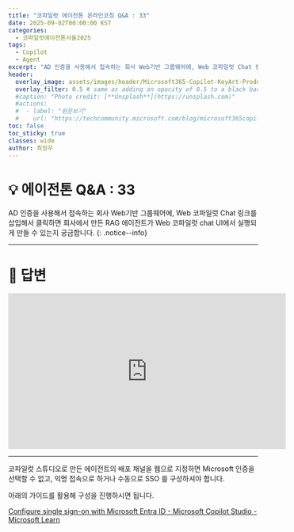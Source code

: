 ```yaml
---
title: "코파일럿 에이전톤 온라인코칭 Q&A : 33"
date: 2025-09-02T00:00:00 KST
categories:
  - 코파일럿에이전톤서울2025
tags:
  - Copilot
  - Agent
excerpt: "AD 인증을 사용해서 접속하는 회사 Web기반 그룹웨어에, Web 코파일럿 Chat 링크를 삽입해서 클릭하면 회사에서 만든 RAG 에이전트가 Web 코파일럿 chat UI에서 실행되게 만들 수 있는지 궁금합니다."
header:
  overlay_image: assets/images/header/Microsoft365-Copilot-KeyArt-Productivity-6K-01.png
  overlay_filter: 0.5 # same as adding an opacity of 0.5 to a black background
  #caption: "Photo credit: [**Unsplash**](https://unsplash.com)"
  #actions:
  #  - label: "원문보기"
  #    url: "https://techcommunity.microsoft.com/blog/microsoft365copilotblog/what%E2%80%99s-new-in-microsoft-365-copilot--july-2025/4438253"
toc: false
toc_sticky: true
classes: wide
author: 최정우
---
```


# 💡 에이전톤 Q&A : 33

AD 인증을 사용해서 접속하는 회사 Web기반 그룹웨어에, Web 코파일럿 Chat 링크를 삽입해서 클릭하면 회사에서 만든 RAG 에이전트가 Web 코파일럿 chat UI에서 실행되게 만들 수 있는지 궁금합니다.
{: .notice--info}

---

# 📝 답변

<iframe width="560" height="315" src="https://www.youtube.com/embed/6CViXcFc4Tc?si=wTx950WH3MbP0Hx6&amp;start=1262" title="YouTube video player" frameborder="0" allow="accelerometer; autoplay; clipboard-write; encrypted-media; gyroscope; picture-in-picture; web-share" referrerpolicy="strict-origin-when-cross-origin" allowfullscreen></iframe>

---

코파일럿 스튜디오로 만든 에이전트의 배포 채널을 웹으로 지정하면 Microsoft 인증을 선택할 수 없고, 익명 접속으로 하거나 수동으로 SSO 를 구성하셔야 합니다.

아래의 가이드를 활용해 구성을 진행하시면 됩니다.

[Configure single sign-on with Microsoft Entra ID - Microsoft Copilot Studio - Microsoft Learn](https://learn.microsoft.com/en-us/microsoft-copilot-studio/configure-sso?tabs=webApp)


